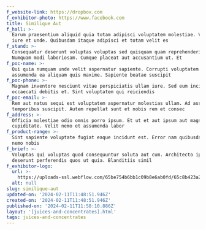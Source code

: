 ```yaml
---
f_website-link: https://dropbox.com
f_exhibitor-photo: https://www.facebook.com
title: Similique Aut
f_hall: >-
  Earum praesentium aliquid quia totam adipisci voluptatem molestiae. Voluptatem
  iure et unde. Quibusdam itaque adipisci et totam velit es
f_stand: >-
  Consequatur deserunt voluptas voluptas sed quisquam quam reprehenderit.
  Numquam modi laboriosam. Cumque placeat aut accusantium ut. Et
f_poc-name: >-
  Qui quia numquam unde velit aspernatur sapiente. Corrupti voluptatem est
  assumenda ea aliquam quis maxime. Sapiente beatae suscipit
f_poc-phone: >-
  Magnam inventore nesciunt vitae perspiciatis ullam iure. Sed eum incidunt
  occaecati debitis et. Sint voluptatem qui reiciendis 
f_poc-email: >-
  Rem aut natus sequi est voluptatem aspernatur molestias ullam. Ad assumenda
  temporibus suscipit. Autem repellat sunt et nobis rem et consec
f_address: >-
  Officia molestiae odio omnis porro ipsum. Et ut et aut ipsum aut magnam autem
  cupiditate. Velit nemo et assumenda labor
f_product-range: >-
  Sint sapiente voluptate fugiat eaque incidunt est. Error nam quibusdam modi
  nemo nobis
f_brief: >-
  Voluptas qui voluptas quod consequuntur soluta aut cum. Architecto ipsum
  deserunt perferendis quos ut quia. Blanditiis simil
f_exhibitor-logo:
  url: >-
    https://uploads-ssl.webflow.com/65be754b6bb1c09b8e6ab0fd/65c8b423a29a713b1222d10a_image13.jpeg
  alt: null
slug: similique-aut
updated-on: '2024-02-11T11:48:51.946Z'
created-on: '2024-02-11T11:48:51.946Z'
published-on: '2024-02-11T11:58:10.886Z'
layout: '[juices-and-concentrates].html'
tags: juices-and-concentrates
---
```



